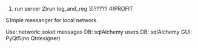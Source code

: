 1) run server
2)run log_and_reg
3)?????
4)PROFIT

S1mple messanger for local network. 

Use:
  network: soket
  messages DB: sqlAlchemy 
  users DB: sqlAlchemy 
  GUI: PyQt5(no Qtdesigner)
